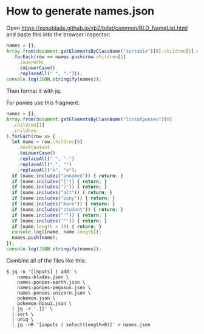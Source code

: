 # How to generate names.json

Open https://xenoblade.github.io/xb2/bdat/common/BLD_NameList.html and paste
this into the browser inspector:

```js
names = [];
Array.from(document.getElementsByClassName("sortable")[0].children[1].children)
  .forEach(row => names.push(row.children[2]
    .innerHTML
    .toLowerCase()
    .replaceAll(" ", "-")));
console.log(JSON.stringify(names));
```

Then format it with jq.

For ponies use this fragment:

```javascript
names = [];
Array.from(document.getElementsByClassName("listofponies")[0]
  .children[1]
  .children
).forEach(row => {
  let name = row.children[0]
    .textContent
    .toLowerCase()
    .replaceAll(" ", "-")
    .replaceAll(".", "")
    .replaceAll("ö", "o");
  if (name.includes("unnamed")) { return; }
  if (name.includes("[")) { return; }
  if (name.includes("/")) { return; }
  if (name.includes("alt")) { return; }
  if (name.includes("pony")) { return; }
  if (name.includes("mare")) { return; }
  if (name.includes("student")) { return; }
  if (name.includes("'")) { return; }
  if (name.includes('"')) { return; }
  if (name.length > 10) { return; }
  console.log([name, name.length]);
  names.push(name);
});
console.log(JSON.stringify(names));
```

Combine all of the files like this:

```console
$ jq -n '[inputs] | add' \
    names-blades.json \
    names-ponies-earth.json \
    names-ponies-pegasus.json \
    names-ponies-unicorn.json \
    pokemon.json \
    pokemon-hisui.json \
  | jq -r '.[]' \
  | sort \
  | uniq \
  | jq -nR '[inputs | select(length>0)]' > names.json
```
